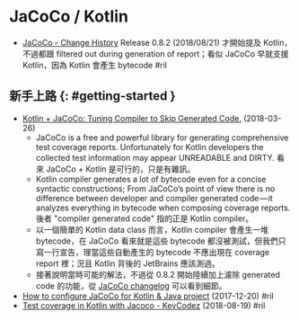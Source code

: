 # JaCoCo / Kotlin

  - [JaCoCo \- Change History](https://www.jacoco.org/jacoco/trunk/doc/changes.html) Release 0.8.2 (2018/08/21) 才開始提及 Kotlin，不過都跟 filtered out during generation of report；看似 JaCoCo 早就支援 Kotlin，因為 Kotlin 會產生 bytecode #ril

## 新手上路 {: #getting-started }

  - [Kotlin \+ JaCoCo: Tuning Compiler to Skip Generated Code\.](https://medium.com/@andrey.fomenkov/kotlin-jacoco-tuning-compiler-to-skip-generated-code-935fcaeaa391) (2018-03-26)
      - JaCoCo is a free and powerful library for generating comprehensive test coverage reports. Unfortunately for Kotlin developers the collected test information may appear UNREADABLE and DIRTY. 看來 JaCoCo + Kotlin 是可行的，只是有雜訊。
      - Kotlin compiler generates a lot of bytecode even for a concise syntactic constructions; From JaCoCo’s point of view there is no difference between developer and compiler generated code — it analyzes everything in bytecode when composing coverage reports. 後者 "compiler generated code" 指的正是 Kotlin compiler。
      - 以一個簡單的 Kotlin data class 而言，Kotlin compiler 會產生一堆 bytecode，在 JaCoCo 看來就是這些 bytecode 都沒被測試，但我們只寫一行宣告，理當這些自動產生的 bytecode 不應出現在 coverage report 裡；況且 Kotlin 背後的 JetBrains 應該測過。
      - 接著說明當時可能的解法，不過從 0.8.2 開始陸續加上濾除 generated code 的功能，從 [JaCoCo changelog](https://www.jacoco.org/jacoco/trunk/doc/changes.html) 可以看到細節。
  - [How to configure JaCoCo for Kotlin & Java project](http://vgaidarji.me/blog/2017/12/20/how-to-configure-jacoco-for-kotlin-and-java-project/) (2017-12-20) #ril
  - [Test coverage in Kotlin with Jacoco \- KevCodez](https://kevcodez.de/index.php/2018/08/test-coverage-in-kotlin-with-jacoco/) (2018-08-19) #ril